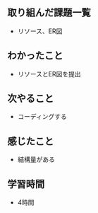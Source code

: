 ## 取り組んだ課題一覧
- リソース、ER図

## わかったこと
- リソースとER図を提出

## 次やること
- コーディングする

## 感じたこと
- 結構量がある

## 学習時間
- 4時間